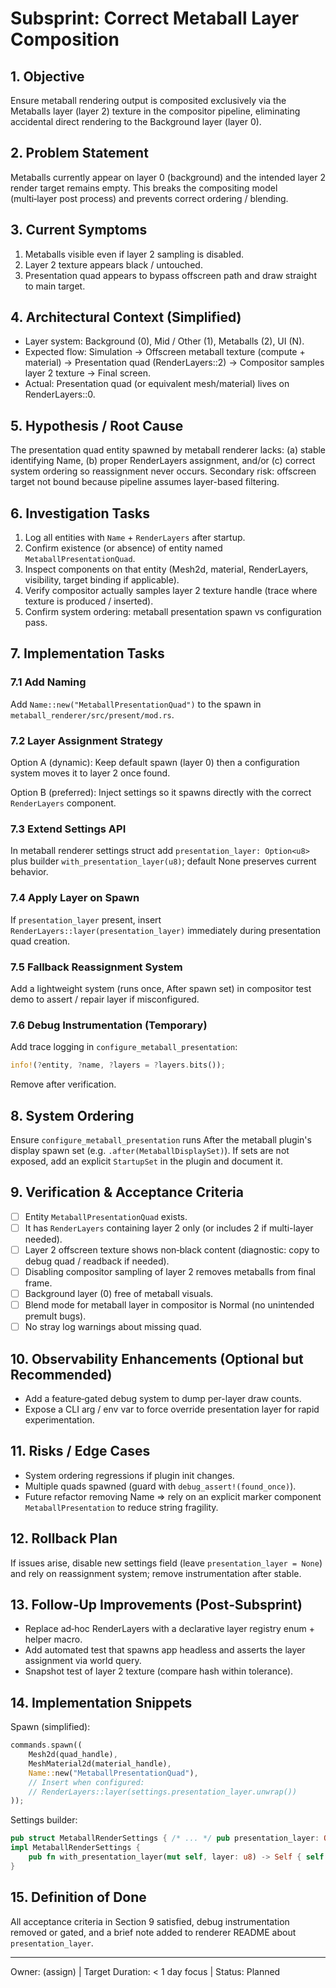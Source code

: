 # Subsprint: Correct Metaball Layer Composition

## 1. Objective

Ensure metaball rendering output is composited exclusively via the Metaballs layer (layer 2) texture in the compositor pipeline, eliminating accidental direct rendering to the Background layer (layer 0).

## 2. Problem Statement

Metaballs currently appear on layer 0 (background) and the intended layer 2 render target remains empty. This breaks the compositing model (multi‑layer post process) and prevents correct ordering / blending.

## 3. Current Symptoms

1. Metaballs visible even if layer 2 sampling is disabled.
2. Layer 2 texture appears black / untouched.
3. Presentation quad appears to bypass offscreen path and draw straight to main target.

## 4. Architectural Context (Simplified)

- Layer system: Background (0), Mid / Other (1), Metaballs (2), UI (N).
- Expected flow: Simulation -> Offscreen metaball texture (compute + material) -> Presentation quad (RenderLayers::2) -> Compositor samples layer 2 texture -> Final screen.
- Actual: Presentation quad (or equivalent mesh/material) lives on RenderLayers::0.

## 5. Hypothesis / Root Cause

The presentation quad entity spawned by metaball renderer lacks: (a) stable identifying Name, (b) proper RenderLayers assignment, and/or (c) correct system ordering so reassignment never occurs. Secondary risk: offscreen target not bound because pipeline assumes layer-based filtering.

## 6. Investigation Tasks

1. Log all entities with `Name` + `RenderLayers` after startup.
2. Confirm existence (or absence) of entity named `MetaballPresentationQuad`.
3. Inspect components on that entity (Mesh2d, material, RenderLayers, visibility, target binding if applicable).
4. Verify compositor actually samples layer 2 texture handle (trace where texture is produced / inserted).
5. Confirm system ordering: metaball presentation spawn vs configuration pass.

## 7. Implementation Tasks

### 7.1 Add Naming

Add `Name::new("MetaballPresentationQuad")` to the spawn in `metaball_renderer/src/present/mod.rs`.

### 7.2 Layer Assignment Strategy

Option A (dynamic): Keep default spawn (layer 0) then a configuration system moves it to layer 2 once found.

Option B (preferred): Inject settings so it spawns directly with the correct `RenderLayers` component.

### 7.3 Extend Settings API

In metaball renderer settings struct add `presentation_layer: Option<u8>` plus builder `with_presentation_layer(u8)`; default None preserves current behavior.

### 7.4 Apply Layer on Spawn

If `presentation_layer` present, insert `RenderLayers::layer(presentation_layer)` immediately during presentation quad creation.

### 7.5 Fallback Reassignment System

Add a lightweight system (runs once, After spawn set) in compositor test demo to assert / repair layer if misconfigured.

### 7.6 Debug Instrumentation (Temporary)

Add trace logging in `configure_metaball_presentation`:

```rust
info!(?entity, ?name, ?layers = ?layers.bits());
```

Remove after verification.

## 8. System Ordering

Ensure `configure_metaball_presentation` runs After the metaball plugin's display spawn set (e.g. `.after(MetaballDisplaySet)`). If sets are not exposed, add an explicit `StartupSet` in the plugin and document it.

## 9. Verification & Acceptance Criteria

- [ ] Entity `MetaballPresentationQuad` exists.
- [ ] It has `RenderLayers` containing layer 2 only (or includes 2 if multi-layer needed).
- [ ] Layer 2 offscreen texture shows non‑black content (diagnostic: copy to debug quad / readback if needed).
- [ ] Disabling compositor sampling of layer 2 removes metaballs from final frame.
- [ ] Background layer (0) free of metaball visuals.
- [ ] Blend mode for metaball layer in compositor is Normal (no unintended premult bugs).
- [ ] No stray log warnings about missing quad.

## 10. Observability Enhancements (Optional but Recommended)

- Add a feature‑gated debug system to dump per-layer draw counts.
- Expose a CLI arg / env var to force override presentation layer for rapid experimentation.

## 11. Risks / Edge Cases

- System ordering regressions if plugin init changes.
- Multiple quads spawned (guard with `debug_assert!(found_once)`).
- Future refactor removing Name => rely on an explicit marker component `MetaballPresentation` to reduce string fragility.

## 12. Rollback Plan

If issues arise, disable new settings field (leave `presentation_layer = None`) and rely on reassignment system; remove instrumentation after stable.

## 13. Follow‑Up Improvements (Post‑Subsprint)

- Replace ad‑hoc RenderLayers with a declarative layer registry enum + helper macro.
- Add automated test that spawns app headless and asserts the layer assignment via world query.
- Snapshot test of layer 2 texture (compare hash within tolerance).

## 14. Implementation Snippets

Spawn (simplified):

```rust
commands.spawn((
    Mesh2d(quad_handle),
    MeshMaterial2d(material_handle),
    Name::new("MetaballPresentationQuad"),
    // Insert when configured:
    // RenderLayers::layer(settings.presentation_layer.unwrap())
));
```

Settings builder:

```rust
pub struct MetaballRenderSettings { /* ... */ pub presentation_layer: Option<u8>, }
impl MetaballRenderSettings {
    pub fn with_presentation_layer(mut self, layer: u8) -> Self { self.presentation_layer = Some(layer); self }
}
```

## 15. Definition of Done

All acceptance criteria in Section 9 satisfied, debug instrumentation removed or gated, and a brief note added to renderer README about `presentation_layer`.

---
Owner: (assign)  | Target Duration: < 1 day focus | Status: Planned
